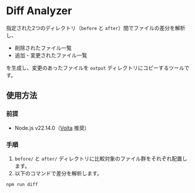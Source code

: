# Diff Analyzer

指定された2つのディレクトリ（`before` と `after`）間でファイルの差分を解析し、

- 削除されたファイル一覧
- 追加・変更されたファイル一覧

を生成し、変更のあったファイルを `output` ディレクトリにコピーするツールです。


## 使用方法

### 前提

- Node.js v22.14.0（[Volta](https://volta.sh/) 推奨）

### 手順

1. `before/` と `after/` ディレクトリに比較対象のファイル群をそれぞれ配置します。
2. 以下のコマンドで差分を解析します。

```bash
npm run diff

